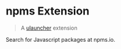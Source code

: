 
# npms Extension
> A [ulauncher](https://ulauncher.io/) extension

Search for Javascript packages at npms.io.

